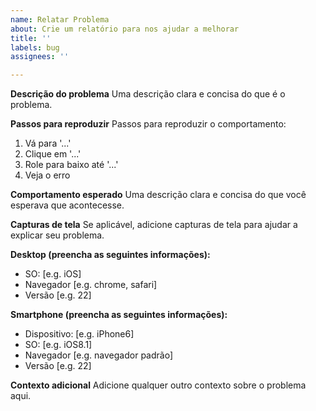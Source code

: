 ```yaml
---
name: Relatar Problema
about: Crie um relatório para nos ajudar a melhorar
title: ''
labels: bug
assignees: ''

---
```


**Descrição do problema**
Uma descrição clara e concisa do que é o problema.

**Passos para reproduzir**
Passos para reproduzir o comportamento:
1. Vá para '...'
2. Clique em '...'
3. Role para baixo até '...'
4. Veja o erro

**Comportamento esperado**
Uma descrição clara e concisa do que você esperava que acontecesse.

**Capturas de tela**
Se aplicável, adicione capturas de tela para ajudar a explicar seu problema.

**Desktop (preencha as seguintes informações):**
 - SO: [e.g. iOS]
 - Navegador [e.g. chrome, safari]
 - Versão [e.g. 22]

**Smartphone (preencha as seguintes informações):**
 - Dispositivo: [e.g. iPhone6]
 - SO: [e.g. iOS8.1]
 - Navegador [e.g. navegador padrão]
 - Versão [e.g. 22]

**Contexto adicional**
Adicione qualquer outro contexto sobre o problema aqui.